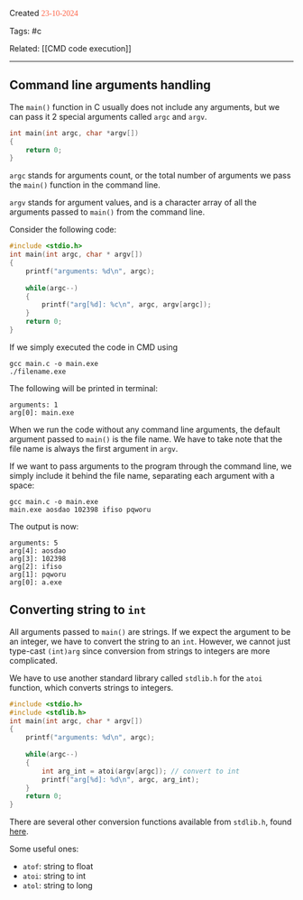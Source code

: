 
Created <font style="color:tomato; font-family:Consolas;">23-10-2024</font>

Tags: #c 

Related: [[CMD code execution]]

****

## Command line arguments handling

The `main()` function in C usually does not include any arguments, but we can pass it 2 special arguments called `argc` and `argv`.

````c
int main(int argc, char *argv[])
{
	return 0;
}
````

`argc` stands for arguments count, or the total number of arguments we pass the `main()` function in the command line.

`argv` stands for argument values, and is a character array of all the arguments passed to `main()` from the command line.

Consider the following code:

````c
#include <stdio.h>
int main(int argc, char * argv[])
{
	printf("arguments: %d\n", argc);
	
	while(argc--)
	{
		printf("arg[%d]: %c\n", argc, argv[argc]);
	}
	return 0;
}
````

If we simply executed the code in CMD using

````
gcc main.c -o main.exe
./filename.exe
````

The following will be printed in terminal:

````
arguments: 1
arg[0]: main.exe
````

When we run the code without any command line arguments, the default argument passed to `main()` is the file name. We have to take note that the file name is always the first argument in `argv`.

If we want to pass arguments to the program through the command line, we simply include it behind the file name, separating each argument with a space:

````
gcc main.c -o main.exe
main.exe aosdao 102398 ifiso pqworu
````

The output is now:

````
arguments: 5
arg[4]: aosdao
arg[3]: 102398
arg[2]: ifiso
arg[1]: pqworu
arg[0]: a.exe
````


## Converting string to `int`

All arguments passed to `main()` are strings. If we expect the argument to be an integer, we have to convert the string to an `int`. However, we cannot just type-cast `(int)arg` since conversion from strings to integers are more complicated.

We have to use another standard library called `stdlib.h` for the `atoi` function, which converts strings to integers.

````c
#include <stdio.h>
#include <stdlib.h>
int main(int argc, char * argv[])
{
	printf("arguments: %d\n", argc);
	
	while(argc--)
	{
		int arg_int = atoi(argv[argc]); // convert to int
		printf("arg[%d]: %d\n", argc, arg_int);
	}
	return 0;
}
````

There are several other conversion functions available from `stdlib.h`, found [here](https://www.tutorialspoint.com/c_standard_library/stdlib_h.htm).

Some useful ones:

- `atof`: string to float
- `atoi`: string to int
- `atol`: string to long 